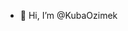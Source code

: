 - 👋 Hi, I’m @KubaOzimek

<!---
KubaOzimek/KubaOzimek is a ✨ special ✨ repository because its `README.md` (this file) appears on your GitHub profile.
You can click the Preview link to take a look at your changes.
--->
